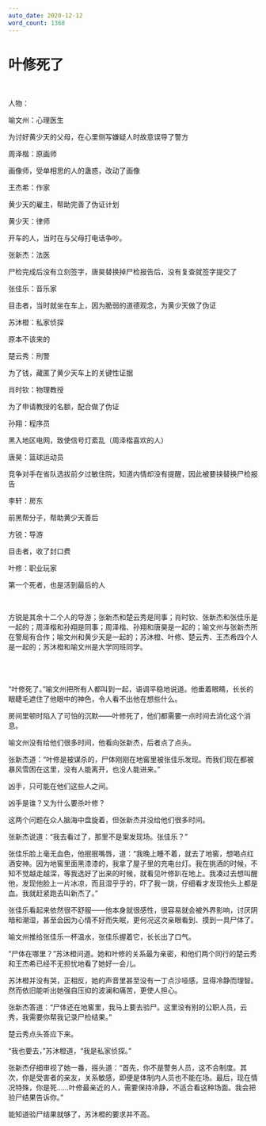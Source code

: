 ```yaml
---
auto_date: 2020-12-12
word_count: 1368
---
```


# 叶修死了

<br>

人物：

喻文州：心理医生

为讨好黄少天的父母，在心里侧写嫌疑人时故意误导了警方

周泽楷：原画师

画像师，受单相思的人的蛊惑，改动了画像

王杰希：作家

黄少天的雇主，帮助完善了伪证计划

黄少天：律师

开车的人，当时在与父母打电话争吵。

张新杰：法医

尸检完成后没有立刻签字，唐昊替换掉尸检报告后，没有复查就签字提交了

张佳乐：音乐家

目击者，当时就坐在车上，因为脆弱的道德观念，为黄少天做了伪证

苏沐橙：私家侦探

原本不该来的

楚云秀：刑警

为了钱，藏匿了黄少天车上的关键性证据

肖时钦：物理教授

为了申请教授的名额，配合做了伪证

孙翔：程序员

黑入地区电网，致使信号灯紊乱（周泽楷喜欢的人）

唐昊：篮球运动员

竞争对手在省队选拔前夕过敏住院，知道内情却没有提醒，因此被要挟替换尸检报告

李轩：房东

前黑帮分子，帮助黄少天善后

方锐：导游

目击者，收了封口费

叶修：职业玩家

第一个死者，也是活到最后的人

<br>

方锐是其余十二个人的导游；张新杰和楚云秀是同事；肖时钦、张新杰和张佳乐是一起的；周泽楷和孙翔是同事；周泽楷、孙翔和唐昊是一起的；喻文州与张新杰所在警局有合作；喻文州和黄少天是一起的；苏沐橙、叶修、楚云秀、王杰希四个人是一起的；苏沐橙和喻文州是大学同班同学。

<br>

<br>
<br>
“叶修死了。”喻文州把所有人都叫到一起，语调平稳地说道。他垂着眼睛，长长的眼睫毛遮住了他眼中的神色，令人看不出他在想些什么。

房间里顿时陷入了可怕的沉默——叶修死了，他们都需要一点时间去消化这个消息。

喻文州没有给他们很多时间，他看向张新杰，后者点了点头。

张新杰道：“叶修是被谋杀的，尸体刚刚在地窖里被张佳乐发现。而我们现在都被暴风雪困在这里，没有人能离开，也没人能进来。”

凶手，只可能在他们这些人之间。

凶手是谁？又为什么要杀叶修？

这两个问题在众人脑海中盘旋着，但张新杰并没给他们很多时间。

张新杰说道：“我去看过了，那里不是案发现场。张佳乐？”

张佳乐脸上毫无血色，他抿抿嘴唇，道：“我晚上睡不着，就去了地窖，想喝点红酒安神。因为地窖里面黑漆漆的，我拿了屋子里的充电台灯。我在挑酒的时候，不知不觉越走越深，等我选好了出来的时候，就看见叶修趴在地上。我凑过去想叫醒他，发现他脸上一片冰凉，而且湿乎乎的，吓了我一跳，仔细看才发现他头上都是血。我就赶紧跑去叫新杰了。”

张佳乐看起来依然很不舒服——他本身就很感性，很容易就会被外界影响，讨厌阴暗和潮湿，甚至会因为心情不好而失眠，更何况这次亲眼看到、摸到一具尸体了。

喻文州推给张佳乐一杯温水，张佳乐握着它，长长出了口气。

“尸体在哪里？”苏沐橙问道。她和叶修的关系最为亲密，和他们两个同行的楚云秀和王杰希已经不无担忧地看了她好一会儿。

苏沐橙并没有哭，正相反，她的声音里甚至没有一丁点沙哑感，显得冷静而理智。然而依旧能听出她强自压抑的波澜和痛苦，更使人担心。

张新杰答道：“尸体还在地窖里，我马上要去验尸。这里没有别的公职人员，云秀，我需要你帮我记录尸检结果。”

楚云秀点头答应下来。

“我也要去，”苏沐橙道，“我是私家侦探。”

张新杰仔细审视了她一番，摇头道：“首先，你不是警务人员，这不合制度。其次，你是受害者的亲友，关系敏感，即便是体制内人员也不能在场。最后，现在情况特殊，你是死……叶修最亲近的人，需要保持冷静，不适合看这种场面。我会把验尸结果告诉你。”

能知道验尸结果就够了，苏沐橙的要求并不高。
